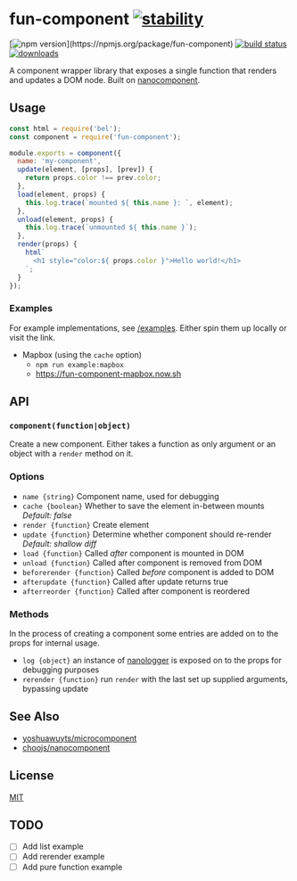 # fun-component [![stability](https://img.shields.io/badge/stability-experimental-orange.svg?style=flat-square)](https://nodejs.org/api/documentation.html#documentation_stability_index)

[![npm version](https://img.shields.io/npm/v/fun-component.svg?)](https://npmjs.org/package/fun-component) [![build status](https://img.shields.io/travis/tornqvist/fun-component/master.svg?style=flat-square)](https://travis-ci.org/tornqvist/fun-component)
[![downloads](http://img.shields.io/npm/dm/fun-component.svg?style=flat-square)](https://npmjs.org/package/fun-component)

A component wrapper library that exposes a single function that renders and updates a DOM node. Built on [nanocomponent](https://github.com/choojs/nanocomponent).

## Usage

```javascript
const html = require('bel');
const component = require('fun-component');

module.exports = component({
  name: 'my-component',
  update(element, [props], [prev]) {
    return props.color !== prev.color;
  },
  load(element, props) {
    this.log.trace(`mounted ${ this.name }: `, element);
  },
  unload(element, props) {
    this.log.trace(`unmounted ${ this.name }`);
  },
  render(props) {
    html`
      <h1 style="color:${ props.color }">Hello world!</h1>
    `;
  }
});
```

### Examples

For example implementations, see [/examples](/examples). Either spin them up locally or visit the link.

- Mapbox (using the `cache` option)
  - `npm run example:mapbox`
  - https://fun-component-mapbox.now.sh

## API

### `component(function|object)`

Create a new component. Either takes a function as only argument or an object with a `render` method on it.

### Options

- `name {string}` Component name, used for debugging
- `cache {boolean}` Whether to save the element in-between mounts *Default: false*
- `render {function}` Create element
- `update {function}` Determine whether component should re-render *Default: shallow diff*
- `load {function}` Called *after* component is mounted in DOM
- `unload {function}` Called after component is removed from DOM
- `beforerender {function}` Called *before* component is added to DOM
- `afterupdate {function}` Called after update returns true
- `afterreorder {function}` Called after component is reordered

### Methods

In the process of creating a component some entries are added on to the props for internal usage.

- `log {object}` an instance of [nanologger](https://github.com/choojs/nanologger)  is exposed on to the props for debugging purposes
- `rerender {function}` run `render` with the last set up supplied arguments, bypassing update

## See Also
- [yoshuawuyts/microcomponent](https://github.com/yoshuawuyts/microcomponent)
- [choojs/nanocomponent](https://github.com/choojs/nanocomponent)

## License
[MIT](https://tldrlegal.com/license/mit-license)

## TODO

- [ ] Add list example
- [ ] Add rerender example
- [ ] Add pure function example
